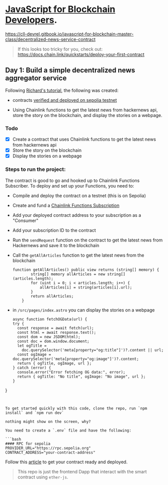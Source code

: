 # [JavaScript for Blockchain Developers](https://www.youtube.com/watch?v=8iLuNx9jYSo).

https://cll-devrel.gitbook.io/javascript-for-blockchain-master-class/decentralized-news-service-contract

> If this looks too tricky for you, check out: https://docs.chain.link/quickstarts/deploy-your-first-contract

## Day 1: Build a simple decentralized news aggregator service

Following [Richard's tutorial](https://github.com/smartcontractkit/workshop-distributed-news), the following was created:

- contracts [verified and deployed on sepolia testnet](https://sepolia.etherscan.io/tx/0x959a311db16d02c945f64c777ca7e82ebfa4605f47df7edb2e14fc6b20feafd4)

- Using Chainlink functions to get the latest news from hackernews api, store the story on the blockchain, and display the stories on a webpage.

### Todo
- [x] Create a contract that uses Chainlink functions to get the latest news from hackernews api
- [x] Store the story on the blockchain
- [x] Display the stories on a webpage

### Steps to run the project:
The contract is good to go and hooked up to Chainlink Functions Subscriber.
To deploy and set up your Functions, you need to:
- Compile and deploy the contract on a testnet (this is on Sepolia)
- Create and fund a [Chainlink Functions Subscription](https://functions.chain.link/)
- Add your deployed contract address to your subscription as a "Consumer"
- Add your subscription ID to the contract
- Run the `sendRequest` function on the contract to get the latest news from Hackernews and save it to the blockchain
- Call the `getAllArticles` function to get the latest news from the blockchain
    ```solidity
    function getAllArticles() public view returns (string[] memory) {
            string[] memory allArticles = new string[](articles.length);
            for (uint i = 0; i < articles.length; i++) {
                allArticles[i] = string(articles[i].url);
            }
            return allArticles;
        }
    ```
- in `/src/pages/index.astro` you can display the stories on a webpage

  ```astro
  async function fetchOGData(url) {
  try {
    const response = await fetch(url);
    const html = await response.text();
    const dom = new JSDOM(html);
    const doc = dom.window.document;
    let ogTitle =
      doc.querySelector('meta[property="og:title"]')?.content || url;
    const ogImage = doc.querySelector('meta[property="og:image"]')?.content;
    return { ogTitle, ogImage, url };
  } catch (error) {
    console.error("Error fetching OG data:", error);
    return { ogTitle: "No title", ogImage: "No image", url };
  }
}
```


To get started quickly with this code, clone the repo, run `npm install` and `npm run dev`

nothing might show on the screen, why?

You need to create a `.env` file and have the following:

```bash
#### RPC for sepolia
PROVIDER_URL="https://rpc.sepolia.org"
CONTRACT_ADDRESS="your-contract-address"
```

Follow this [article](https://cll-devrel.gitbook.io/javascript-for-blockchain-master-class/decentralized-news-service-contract) to get your contract ready and deployed. 

> This repo is just the frontend Dapp that interact with the smart contract using `ether-js`.

